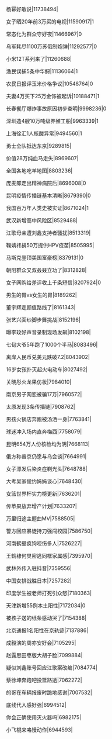 杨幂好敢说|11738494|

女子晒20年前3万买的电视|11590917|1

常态化为群众守好夜|11466967|0

乌军耗尽1100万苏俄制炮弹|11292577|0

小米12T系列来了|11260688|

渔民误捕5条中华鲟|11136064|1

农民日报评玉米价格争议|10548764|0

夫妻4万买下25万金饰被起诉|10188471|1

长春餐厅爆炸事故原因初步查明|9998236|0

深圳造4艘10万吨级养殖工船|9963339|1

上海徐汇1人核酸异常|9494560|1

勇士全队抵达东京|9289815|

价值28万纯血马走失|8969607|

全国各地吃羊地图|8803236|

庞麦郎走出精神病院后|8696008|0

昆明疫情传播链基本清晰|8679390|0

我国百万年人类史被实证|8671024|1

武汉新增高中风险区|8529488|

江歌母亲遭刘鑫支持者骚扰|8513319|

鞠婧祎捐50万提供HPV疫苗|8505995|

马斯克登顶美国富豪榜|8379131|0

朝阳群众又双叒叕立功了|8312828|

女子网购给差评收上千条短信|8207924|0

男生的胃vs女生的胃|8189262|

董宇辉走颜值路线了|8161343|

张艺兴面纱脚步舞挑战|8152196|

曝李玟好声音录制现场发飙|8102198|

七旬大爷5年跑了1000个半马|8083496|

离岸人民币兑美元跌破7.2|8043902|

16岁女孩扑灭起火电动车|8027492|

关晓彤火龙果仿妆|7984010|

南京男子网恋被骗17万|7960572|

太原发现3条传播链|7908762|

男孩火锅店奔跑被汤洒一身|7763841|

球迷冲入场内直奔梅西|7758079|

昆明654万人份核检均为阴|7668113|

俄方称普京仍愿与乌会谈|7664991|

女子漂发后染炎症剃光头|7648788|

大考吴家俊约妈妈谈心|7648430|

女篮世界杯实力榜更新|7636201|

传苹果放弃增产计划|7633207|

万里归途主题曲MV|7588505|

警方回应暴徒持刀强闯校园|7586750|

河南鹤壁疯狗咬伤多人|7526227|

王鹤棣何炅密逃同框家属感|7395970|

武林外传入驻抖音|7359556|

中国女排战胜日本|7257282|

印度学生被老师打死引众怒|7180363|

天津新增55例本土阳性|7172034|0

被孩子送的纸条感动哭了|7154388|

北京通报1名阳性在京轨迹|7137886|

成毅演的周亦安好会|7105295|

赵露思田枣版大胡子脸|7099884|

疑似刘鑫账号回应江歌案改编|7084774|

蔡徐坤奔跑吧投篮路透|7062272|

的哥在车辆报废时跪地感谢|7007532|

底线代入感好强|6994512|

你会正确使用灭火器吗|6982175|

小飞棍来咯慢动作|6944593|

